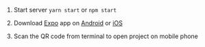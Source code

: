 1. Start server `yarn start` or `npm start`

2. Download [Expo](https://expo.io) app on [Android](https://play.google.com/store/apps/details?id=host.exp.exponent&referrer=www) or [iOS](https://itunes.apple.com/app/apple-store/id982107779)

3. Scan the QR code from terminal to open project on mobile phone
